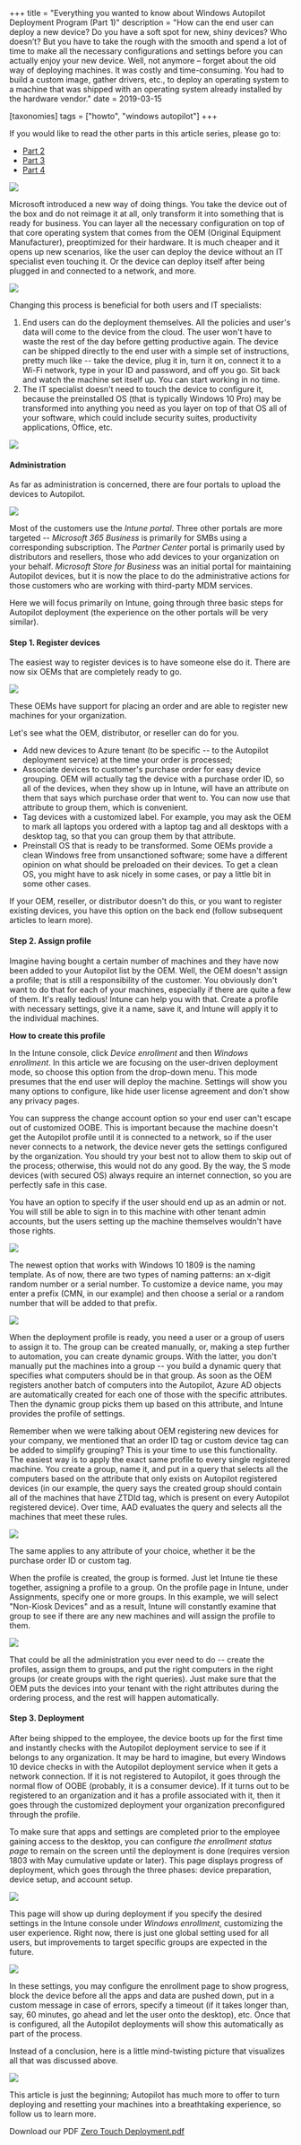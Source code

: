 +++
title = "Everything you wanted to know about Windows Autopilot Deployment Program (Part 1)"
description = "How can the end user can deploy a new device? Do you have a soft spot for new, shiny devices? Who doesn’t? But you have to take the rough with the smooth and spend a lot of time to make all the necessary configurations and settings before you can actually enjoy your new device. Well, not anymore – forget about the old way of deploying machines. It was costly and time-consuming. You had to build a custom image, gather drivers, etc., to deploy an operating system to a machine that was shipped with an operating system already installed by the hardware vendor."
date = 2019-03-15

[taxonomies]
tags = ["howto", "windows autopilot"]
+++

If you would like to read the other parts in this article series,
please go to:

-   [Part
    2](https://o365hq.com/blog/everything-you-wanted-to-know-about-windows-autopilot-deployment-program-part-2)
-   [Part
    3](https://o365hq.com/blog/everything-you-wanted-to-know-about-windows-autopilot-deployment-program-part-3)
-   [Part
    4](https://o365hq.com/blog/everything-you-wanted-to-know-about-windows-autopilot-deployment-program-part-4)

![](https://o365hq.com/images/257.png)

Microsoft introduced a new way of doing things. You take the device out
of the box and do not reimage it at all, only transform it into something
that is ready for business. You can layer all the necessary
configuration on top of that core operating system that comes from the
OEM (Original Equipment Manufacturer), preoptimized for their
hardware. It is much cheaper and it opens up new scenarios, like the
user can deploy the device without an IT specialist even touching it. Or the
device can deploy itself after being plugged in and connected to a
network, and more.

![](https://o365hq.com/images/260.png)

Changing this process is beneficial for both users and IT specialists:

1.  End users can do the deployment themselves. All the policies and
    user's data will come to the device from the cloud. The user won't
    have to waste the rest of the day before getting productive again.
    The device can be shipped directly to the end user with a simple set
    of instructions, pretty much like -- take the device, plug it in,
    turn it on, connect it to a Wi-Fi network, type in your ID and
    password, and off you go. Sit back and watch the machine set itself
    up. You can start working in no time.
2.  The IT specialist doesn't need to touch the device to configure it,
    because the preinstalled OS (that is typically Windows 10 Pro) may be
    transformed into anything you need as you layer on top of that OS
    all of your software, which could include security suites,
    productivity applications, Office, etc.

![](https://o365hq.com/images/261.png)

#### Administration

As far as administration is concerned, there are four portals to upload
the devices to Autopilot.

![](https://o365hq.com/images/258.png)

Most of the customers use the *Intune portal*. Three other portals are
more targeted -- *Microsoft 365 Business* is primarily for SMBs
using a corresponding subscription. The *Partner Center* portal is primarily
used by distributors and resellers, those who add devices to your
organization on your behalf. *Microsoft Store for Business* was an
initial portal for maintaining Autopilot devices, but it is now the
place to do the administrative actions for those customers who are
working with third-party MDM services.

Here we will focus primarily on Intune, going through three basic steps
for Autopilot deployment (the experience on the other portals will be
very similar).

#### Step 1. Register devices

The easiest way to register devices is to have someone else do it. There
are now six OEMs that are completely ready to go.

![](https://o365hq.com/images/259.png)

These OEMs have support for placing an order and are able to
register new machines for your organization.

Let's see what the OEM, distributor, or reseller can do for you.

-   Add new devices to Azure tenant (to be specific -- to the Autopilot
    deployment service) at the time your order is processed;
-   Associate devices to customer's purchase order for easy device
    grouping. OEM will actually tag the device with a purchase
    order ID, so all of the devices, when they show up in Intune, will
    have an attribute on them that says which purchase order that went
    to. You can now use that attribute to group them, which is
    convenient.
-   Tag devices with a customized label. For example, you may ask the
    OEM to mark all laptops you ordered with a laptop tag and
    all desktops with a desktop tag, so that you can group them by that
    attribute.
-   Preinstall OS that is ready to be transformed. Some OEMs
    provide a clean Windows free from unsanctioned software; some have
    a different opinion on what should be preloaded on their devices. To
    get a clean OS, you might have to ask nicely in some cases, or pay a
    little bit in some other cases.

If your OEM, reseller, or distributor doesn't do this, or you
want to register existing devices, you have this option on the back end
(follow subsequent articles to learn more).

#### Step 2. Assign profile

Imagine having bought a certain number of machines and they have now
been added to your Autopilot list by the OEM. Well, the
OEM doesn't assign a profile; that is still a responsibility of
the customer. You obviously don't want to do that for each of your
machines, especially if there are quite a few of them. It's really
tedious! Intune can help you with that. Create a profile with
necessary settings, give it a name, save it, and Intune will apply it to
the individual machines.

**How to create this profile**

In the Intune console, click *Device enrollment* and then *Windows
enrollment*. In this article we are focusing on the user-driven
deployment mode, so choose this option from the drop-down menu. This
mode presumes that the end user will deploy the machine. Settings will
show you many options to configure, like hide user license agreement and
don't show any privacy pages.

You can suppress the change account option so your end user can't
escape out of customized OOBE. This is important because the
machine doesn't get the Autopilot profile until it is connected to a
network, so if the user never connects to a network, the device never
gets the settings configured by the organization. You should try your
best not to allow them to skip out of the process; otherwise, this would
not do any good. By the way, the S mode devices (with secured OS) always
require an internet connection, so you are perfectly safe in this case.

You have an option to specify if the user should end up as an admin or
not. You will still be able to sign in to this machine with other tenant
admin accounts, but the users setting up the machine themselves wouldn't
have those rights.

![](https://o365hq.com/images/265.png)

The newest option that works with Windows 10 1809 is the naming
template. As of now, there are two types of naming patterns: an x-digit
random number or a serial number. To customize a device name, you may
enter a prefix (CMN, in our example) and then choose a serial
or a random number that will be added to that prefix.

![](https://o365hq.com/images/263.png)

When the deployment profile is ready, you need a user or a group of
users to assign it to. The group can be created manually, or, making a
step further to automation, you can create dynamic groups. With the
latter, you don't manually put the machines into a group -- you build a
dynamic query that specifies what computers should be in that group. As
soon as the OEM registers another batch of computers into the
Autopilot, Azure AD objects are automatically created for each one of
those with the specific attributes. Then the dynamic group picks them
up based on this attribute, and Intune provides the profile of
settings.

Remember when we were talking about OEM registering new
devices for your company, we mentioned that an order ID tag or custom
device tag can be added to simplify grouping? This is your time to use
this functionality. The easiest way is to apply the exact same profile
to every single registered machine. You create a
group, name it, and put in a query that selects all the computers based
on the attribute that only exists on Autopilot registered devices (in our
example, the query says the created group should contain all of the
machines that have ZTDId tag, which is present on every
Autopilot registered device). Over time, AAD evaluates the
query and selects all the machines that meet these rules.

![](https://o365hq.com/images/264.png)

The same applies to any attribute of your choice, whether it be the purchase
order ID or custom tag.

When the profile is created, the group is formed. Just let Intune
tie these together, assigning a profile to a group. On the profile page
in Intune, under Assignments, specify one or more groups. In this example,
we will select "Non-Kiosk Devices" and as a result, Intune will constantly
examine that group to see if there are any new machines and will assign
the profile to them.

![](https://o365hq.com/images/266.png)

That could be all the administration you ever need to do -- create the
profiles, assign them to groups, and put the right computers in the right
groups (or create groups with the right queries). Just make sure that
the OEM puts the devices into your tenant with the right
attributes during the ordering process, and the rest will happen automatically.

#### Step 3. Deployment

After being shipped to the employee, the device boots up for the first
time and instantly checks with the Autopilot deployment service to see
if it belongs to any organization. It may be hard to imagine, but every
Windows 10 device checks in with the Autopilot deployment service when
it gets a network connection. If it is not registered to Autopilot, it
goes through the normal flow of OOBE (probably, it is a
consumer device). If it turns out to be registered to an organization
and it has a profile associated with it, then it goes through the
customized deployment your organization preconfigured through the
profile.

To make sure that apps and settings are completed prior to the employee
gaining access to the desktop, you can configure *the enrollment status
page* to remain on the screen until the deployment is done (requires
version 1803 with May cumulative update or later). This page displays
progress of deployment, which goes through the three phases: device
preparation, device setup, and account setup.

![](https://o365hq.com/images/268.png)

This page will show up during deployment if you specify the desired
settings in the Intune console under *Windows enrollment*, customizing
the user experience. Right now, there is just one global setting used for
all users, but improvements to target specific groups are expected in the future.

![](https://o365hq.com/images/262.png)

In these settings, you may configure the enrollment page to show
progress, block the device before all the apps and data are pushed
down, put in a custom message in case of errors, specify a timeout (if
it takes longer than, say, 60 minutes, go ahead and let the user onto
the desktop), etc. Once that is configured, all the Autopilot deployments
will show this automatically as part of the process.

Instead of a conclusion, here is a little mind-twisting picture that visualizes
all that was discussed above.

![](https://o365hq.com/images/267.png)

This article is just the beginning; Autopilot has much more to offer to
turn deploying and resetting your machines into a breathtaking
experience, so follow us to learn more.

Download our PDF [Zero Touch
Deployment.pdf](/file_download/12/Zero_touch_deployment.pdf)
